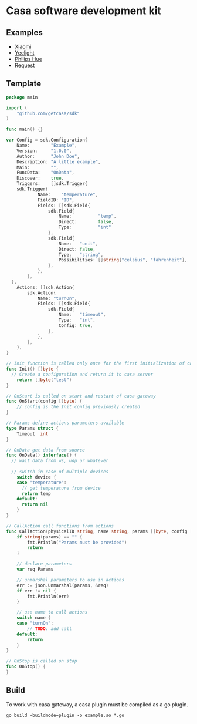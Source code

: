 # Casa software development kit

## Examples
- [Xiaomi](https://github.com/getcasa/plugin-xiaomi)
- [Yeelight](https://github.com/getcasa/plugin-yeelight)
- [Philips Hue](https://github.com/getcasa/plugin-philipshue)
- [Request](https://github.com/getcasa/plugin-request)

## Template
```go
package main

import (
	"github.com/getcasa/sdk"
)

func main() {}

var Config = sdk.Configuration{
	Name:        "Example",
	Version:     "1.0.0",
	Author:      "John Doe",
	Description: "A little example",
	Main:        "",
	FuncData:    "OnData",
	Discover:    true,
	Triggers:    []sdk.Trigger{
    sdk.Trigger{
			Name:    "temperature",
			FieldID: "ID",
			Fields: []sdk.Field{
				sdk.Field{
					Name:          "temp",
					Direct:        false,
					Type:          "int"
				},
				sdk.Field{
					Name:   "unit",
					Direct: false,
					Type:   "string",
					Possibilities: []string{"celsius", "fahrenheit"},
				},
			},
		},
  },
	Actions: []sdk.Action{
		sdk.Action{
			Name: "turnOn",
			Fields: []sdk.Field{
				sdk.Field{
					Name:   "timeout",
					Type:   "int",
					Config: true,
				},
			},
		},
	},
}

// Init function is called only once for the first initialization of casa gateway
func Init() []byte {
  // Create a configuration and return it to casa server
	return []byte("test")
}

// OnStart is called on start and restart of casa gateway
func OnStart(config []byte) {
	// config is the Init config previously created
}

// Params define actions parameters available
type Params struct {
	Timeout  int
}

// OnData get data from source
func OnData() interface{} {
  // wait data from ws, udp or whatever
  
  // switch in case of multiple devices
	switch device {
    case "temperature":
      // get temperature from device
      return temp
    default:
      return nil
	}
}

// CallAction call functions from actions
func CallAction(physicalID string, name string, params []byte, config []byte) {
	if string(params) == "" {
		fmt.Println("Params must be provided")
		return
	}

	// declare parameters
	var req Params

	// unmarshal parameters to use in actions
	err := json.Unmarshal(params, &req)
	if err != nil {
		fmt.Println(err)
	}

	// use name to call actions
	switch name {
	case "turnOn":
		// TODO: add call
	default:
		return
	}
}

// OnStop is called on stop
func OnStop() {
}
```

## Build
To work with casa gateway, a casa plugin must be compiled as a go plugin.
```
go build -buildmode=plugin -o example.so *.go
```
